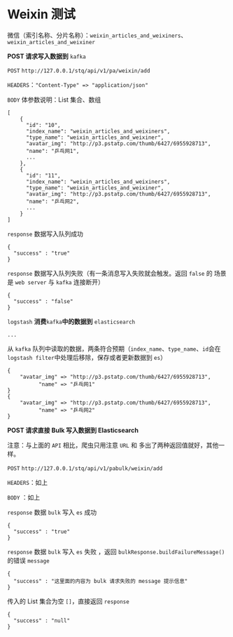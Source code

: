 # Weixin 测试

微信（索引名称、分片名称）：`weixin_articles_and_weixiners`、`weixin_articles_and_weixiner`

**POST 请求写入数据到** `kafka`

`POST` `http://127.0.0.1/stq/api/v1/pa/weixin/add`

`HEADERS`：`"Content-Type" => "application/json"`

`BODY` 体参数说明：List 集合、数组

```text
[
    {
      "id": "10",
      "index_name": "weixin_articles_and_weixiners",
      "type_name": "weixin_articles_and_weixiner",
      "avatar_img": "http://p3.pstatp.com/thumb/6427/6955928713",
      "name": "乒乓网1",
      ...
    },
    {
      "id": "11",
      "index_name": "weixin_articles_and_weixiners",
      "type_name": "weixin_articles_and_weixiner",
      "avatar_img": "http://p3.pstatp.com/thumb/6427/6955928713",
      "name": "乒乓网2",
      ...
    }
]
```

`response` 数据写入队列成功

```text
{
  "success" : "true"
}
```

`response` 数据写入队列失败（有一条消息写入失败就会触发。返回 `false` 的 场景是 `web server` 与 `kafka` 连接断开）

```text
{
  "success" : "false"
}
```

`logstash` **消费**`kafka`**中的数据到** `elasticsearch`

```text
...
```

从 `kafka` 队列中读取的数据，两条符合预期（`index_name`、`type_name`、`id`会在`logstash filter`中处理后移除，保存或者更新数据到 `es`）

```text
{
    "avatar_img" => "http://p3.pstatp.com/thumb/6427/6955928713",
          "name" => "乒乓网1"
}
{
    "avatar_img" => "http://p3.pstatp.com/thumb/6427/6955928713",
          "name" => "乒乓网2"
}
```

**POST 请求直接 Bulk 写入数据到 Elasticsearch**

注意：与上面的 `API` 相比，爬虫只用注意 `URL` 和 多出了两种返回值就好，其他一样。

`POST` `http://127.0.0.1/stq/api/v1/pabulk/weixin/add`

`HEADERS`：如上

`BODY` ：如上

`response` 数据 `bulk` 写入 `es` 成功

```text
{
  "success" : "true"
}
```

`response` 数据 `bulk` 写入 `es` 失败 ，返回 `bulkResponse.buildFailureMessage()` 的错误 `message`

```text
{
  "success" : "这里面的内容为 bulk 请求失败的 message 提示信息"
}
```

传入的 List 集合为空 `[]`，直接返回 `response`

```text
{
  "success" : "null"
}
```


